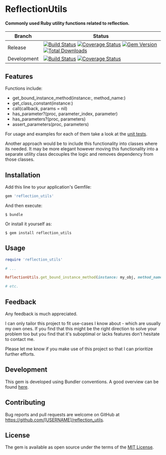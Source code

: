# ReflectionUtils

#### Commonly used Ruby utility functions related to reflection.

| Branch | Status |
| ------ | ------ |
| Release | [![Build Status](https://travis-ci.org/thisismydesign/reflection_utils.svg?branch=release)](https://travis-ci.org/thisismydesign/reflection_utils)   [![Coverage Status](https://coveralls.io/repos/github/thisismydesign/reflection_utils/badge.svg?branch=release)](https://coveralls.io/github/thisismydesign/reflection_utils?branch=release)   [![Gem Version](https://badge.fury.io/rb/reflection_utils.svg)](https://badge.fury.io/rb/reflection_utils)   [![Total Downloads](http://ruby-gem-downloads-badge.herokuapp.com/reflection_utils?type=total)](https://rubygems.org/gems/reflection_utils) |
| Development | [![Build Status](https://travis-ci.org/thisismydesign/reflection_utils.svg?branch=master)](https://travis-ci.org/thisismydesign/reflection_utils)   [![Coverage Status](https://coveralls.io/repos/github/thisismydesign/reflection_utils/badge.svg?branch=master)](https://coveralls.io/github/thisismydesign/reflection_utils?branch=master) |

## Features

Functions include:
- get_bound_instance_method(instance:, method_name:)
- get_class_constant(instance:)
- call(callback, params = nil)
- has_parameter?(proc, parameter_index, parameter)
- has_parameters?(proc, parameters)
- assert_parameters(proc, parameters)

For usage and examples for each of them take a look at the [unit tests](https://github.com/thisismydesign/reflection_utils/blob/master/spec/reflection_utils_spec.rb).

Another approach would be to include this functionality into classes where its needed. It may be more elegant however moving this functionality into a separate utility class decouples the logic and removes dependency from those classes.

## Installation

Add this line to your application's Gemfile:

```ruby
gem 'reflection_utils'
```

And then execute:

    $ bundle

Or install it yourself as:

    $ gem install reflection_utils

## Usage

```ruby
require 'reflection_utils'

# ...

ReflectionUtils.get_bound_instance_method(instance: my_obj, method_name: :my_method)

# etc.
```

## Feedback

Any feedback is much appreciated.

I can only tailor this project to fit use-cases I know about - which are usually my own ones. If you find that this might be the right direction to solve your problem too but you find that it's suboptimal or lacks features don't hesitate to contact me.

Please let me know if you make use of this project so that I can prioritize further efforts.

## Development

This gem is developed using Bundler conventions. A good overview can be found [here](http://bundler.io/v1.14/guides/creating_gem.html).

## Contributing

Bug reports and pull requests are welcome on GitHub at https://github.com/[USERNAME]/reflection_utils.

## License

The gem is available as open source under the terms of the [MIT License](http://opensource.org/licenses/MIT).
